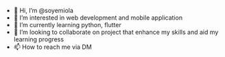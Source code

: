 - 👋 Hi, I’m @soyemiola
- 👀 I’m interested in web development and mobile application
- 🌱 I’m currently learning python, flutter
- 💞️ I’m looking to collaborate on project that enhance my skills and aid my learning progress
- 📫 How to reach me via DM

<!---
soyemiola/soyemiola is a ✨ special ✨ repository because its `README.md` (this file) appears on your GitHub profile.
You can click the Preview link to take a look at your changes.
--->
